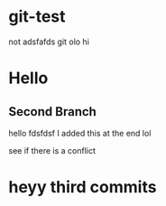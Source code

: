 # git-test

not adsfafds git olo hi

<h1>Hello</h1>

<h2>Second Branch</h2>
hello
fdsfdsf
I added this at the end lol

<p>see if there is a conflict</p>
<h1>heyy third commits</h1>

<change>
